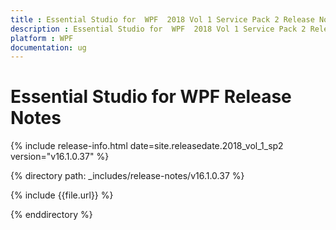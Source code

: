 ```yaml
---
title : Essential Studio for  WPF  2018 Vol 1 Service Pack 2 Release Notes
description : Essential Studio for  WPF  2018 Vol 1 Service Pack 2 Release Notes
platform : WPF
documentation: ug
---
```


# Essential Studio for  WPF Release Notes

{% include release-info.html date=site.releasedate.2018_vol_1_sp2  version="v16.1.0.37" %} 

{% directory path: _includes/release-notes/v16.1.0.37 %}

{% include {{file.url}} %}

{% enddirectory %}
